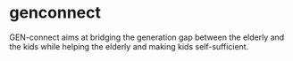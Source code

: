 # genconnect
GEN-connect aims at bridging the generation gap between the elderly and the kids while helping the elderly and making kids self-sufficient.
